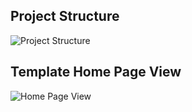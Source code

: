 ## Project Structure
![Project Structure](https://res.cloudinary.com/dxrbrkfvv/image/upload/v1693852977/nextjs_puekt8.png)

## Template Home Page View
![Home Page View](https://res.cloudinary.com/dxrbrkfvv/image/upload/v1693852933/github/screencapture-localhost-3000-2023-09-05-00_07_56_obtxgd.png)
